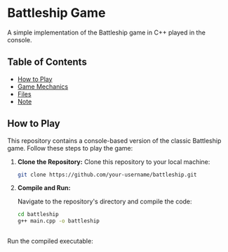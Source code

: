 # Battleship Game

A simple implementation of the Battleship game in C++ played in the console.

## Table of Contents

- [How to Play](#how-to-play)
- [Game Mechanics](#game-mechanics)
- [Files](#files)
- [Note](#note)

## How to Play

This repository contains a console-based version of the classic Battleship game. Follow these steps to play the game:

1. **Clone the Repository:** Clone this repository to your local machine:

   ```bash
   git clone https://github.com/your-username/battleship.git

2. **Compile and Run:**

   Navigate to the repository's directory and compile the code:

   ```bash
   cd battleship
   g++ main.cpp -o battleship
 
 Run the compiled executable:

   ```./battleship
